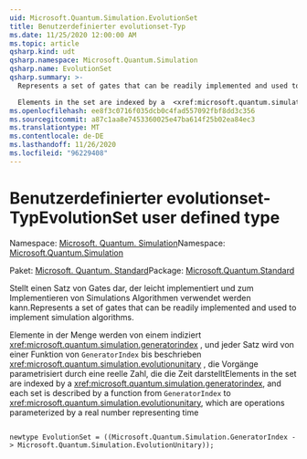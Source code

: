 ```yaml
---
uid: Microsoft.Quantum.Simulation.EvolutionSet
title: Benutzerdefinierter evolutionset-Typ
ms.date: 11/25/2020 12:00:00 AM
ms.topic: article
qsharp.kind: udt
qsharp.namespace: Microsoft.Quantum.Simulation
qsharp.name: EvolutionSet
qsharp.summary: >-
  Represents a set of gates that can be readily implemented and used to implement simulation algorithms.

  Elements in the set are indexed by a  <xref:microsoft.quantum.simulation.generatorindex>, and each set is described by a function from `GeneratorIndex` to  <xref:microsoft.quantum.simulation.evolutionunitary>, which are operations parameterized by a real number representing time
ms.openlocfilehash: ee8f3c0716f035dcb0c4fad557092fbf8dd3c356
ms.sourcegitcommit: a87c1aa8e7453360025e47ba614f25b02ea84ec3
ms.translationtype: MT
ms.contentlocale: de-DE
ms.lasthandoff: 11/26/2020
ms.locfileid: "96229408"
---
```

# <a name="evolutionset-user-defined-type"></a><span data-ttu-id="4738a-102">Benutzerdefinierter evolutionset-Typ</span><span class="sxs-lookup"><span data-stu-id="4738a-102">EvolutionSet user defined type</span></span>

<span data-ttu-id="4738a-103">Namespace: [Microsoft. Quantum. Simulation](xref:Microsoft.Quantum.Simulation)</span><span class="sxs-lookup"><span data-stu-id="4738a-103">Namespace: [Microsoft.Quantum.Simulation](xref:Microsoft.Quantum.Simulation)</span></span>

<span data-ttu-id="4738a-104">Paket: [Microsoft. Quantum. Standard](https://nuget.org/packages/Microsoft.Quantum.Standard)</span><span class="sxs-lookup"><span data-stu-id="4738a-104">Package: [Microsoft.Quantum.Standard](https://nuget.org/packages/Microsoft.Quantum.Standard)</span></span>


<span data-ttu-id="4738a-105">Stellt einen Satz von Gates dar, der leicht implementiert und zum Implementieren von Simulations Algorithmen verwendet werden kann.</span><span class="sxs-lookup"><span data-stu-id="4738a-105">Represents a set of gates that can be readily implemented and used to implement simulation algorithms.</span></span>

<span data-ttu-id="4738a-106">Elemente in der Menge werden von einem indiziert  <xref:microsoft.quantum.simulation.generatorindex> , und jeder Satz wird von einer Funktion von `GeneratorIndex` bis beschrieben  <xref:microsoft.quantum.simulation.evolutionunitary> , die Vorgänge parametrisiert durch eine reelle Zahl, die die Zeit darstellt</span><span class="sxs-lookup"><span data-stu-id="4738a-106">Elements in the set are indexed by a  <xref:microsoft.quantum.simulation.generatorindex>, and each set is described by a function from `GeneratorIndex` to  <xref:microsoft.quantum.simulation.evolutionunitary>, which are operations parameterized by a real number representing time</span></span>

```qsharp

newtype EvolutionSet = ((Microsoft.Quantum.Simulation.GeneratorIndex -> Microsoft.Quantum.Simulation.EvolutionUnitary));
```

